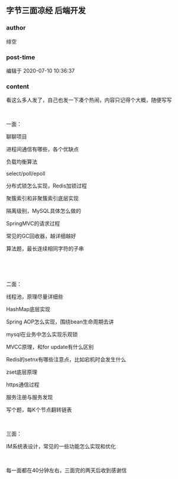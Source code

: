 ## 字节三面凉经 后端开发
### author 
绯空
### post-time 

编辑于  2020-07-10 10:36:37
### content 
<div class="post-topic-des nc-post-content">
 <p>
  看这么多人发了，自己也发一下凑个热闹，内容只记得个大概，随便写写
 </p>
 <p>
  <br/>
 </p>
 <p>
  一面：
 </p>
 <p>
  聊聊项目
 </p>
 <p>
  进程间通信有哪些，各个优缺点
 </p>
 <p>
  负载均衡算法
 </p>
 <p>
  select/poll/epoll
 </p>
 <p>
  分布式锁怎么实现，Redis加锁过程
 </p>
 <p>
  聚簇索引和非聚簇索引底层实现
 </p>
 <p>
  隔离级别，MySQL具体怎么做的
 </p>
 <p>
  SpringMVC的请求过程
 </p>
 <p>
  常见的GC回收器，越详细越好
 </p>
 <p>
  算法题，最长连续相同字符的子串
 </p>
 <p>
  <br/>
 </p>
 <p>
  <br/>
 </p>
 <p>
  二面：
 </p>
 <p>
  线程池，原理尽量详细些
 </p>
 <p>
  HashMap底层实现
 </p>
 <p>
  Spring AOP怎么实现，围绕bean生命周期去讲
 </p>
 <p>
  mysql在业务中怎么实现乐观锁
 </p>
 <p>
  MVCC原理，和for update有什么区别
 </p>
 <p>
  Redis的setnx有哪些注意点，比如宕机时会发生什么
 </p>
 <p>
  zset底层原理
 </p>
 <p>
  https通信过程
 </p>
 <p>
  服务注册与服务发现
 </p>
 <p>
  写个题，每K个节点翻转链表
 </p>
 <p>
  <br/>
 </p>
 <p>
  三面：
 </p>
 <p>
  IM系统表设计，常见的一些功能怎么实现和优化
 </p>
 <p>
  <br/>
 </p>
 <p>
  每一面都在40分钟左右，三面完的两天后收到感谢信
 </p>
 <p>
  <br/>
 </p>
 <p>
  <br/>
 </p>
</div>
